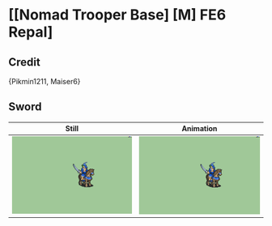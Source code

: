 # [\[Nomad Trooper Base\] \[M\] FE6 Repal]

## Credit

{Pikmin1211, Maiser6}
	
## Sword

| Still | Animation |
| :---: | :-------: |
| ![Sword still](./Sword_000.png) | ![Sword animation](./Sword.gif) |

